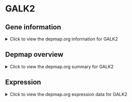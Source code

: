 <h1>GALK2</h1>

<h2>Gene information</h2>
<details>
  <summary>Click to view the depmap.org information for GALK2</summary>
  <p><a href="https://depmap.org/portal/gene/GALK2?tab=about" target="_BLANK">Open page in a new tab...</a></p>
  <iframe src="https://depmap.org/portal/gene/GALK2?tab=about" style="border:none;width:100%;height:800px"></iframe>
</details>

<h2>Depmap overview</h2>
<details>
  <summary>Click to view the depmap.org summary for GALK2</summary>
  <p><a href="https://depmap.org/portal/gene/GALK2?tab=overview" target="_BLANK">Open page in a new tab...</a></p>
  <iframe src="https://depmap.org/portal/gene/GALK2?tab=overview" style="border:none;width:100%;height:800px"></iframe>
</details>

<h2>Expression</h2>
<details>
  <summary>Click to view the depmap.org expression data for GALK2</summary>
  <p><a href="https://depmap.org/portal/gene/GALK2?tab=characterization" target="_BLANK">Open page in a new tab...</a></p>
  <iframe src="https://depmap.org/portal/gene/GALK2?tab=characterization" style="border:none;width:100%;height:800px"></iframe>
</details>


<!--
<h2>Reactome Pathway diagram</h2>
<details>
  <summary>Click to view the Reactome pathway for GALK2</summary>
  <p><a href="PURL" target="_BLANK">Open page in a new tab...</a></p>
  PNAME
</details>
-->


